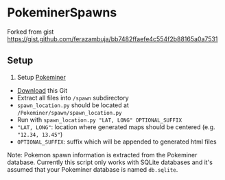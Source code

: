# PokeminerSpawns
Forked from gist https://gist.github.com/ferazambuja/bb7482ffaefe4c554f2b88165a0a7531

## Setup
1. Setup [Pokeminer](https://github.com/modrzew/pokeminer)
- [Download](https://github.com/Cy4n1d3/PokeminerSpawns/archive/master.zip) this Git
 - Extract all files into `/spawn` subdirectory
 - `spawn_location.py` should be located at `/Pokeminer/spawn/spawn_location.py`
- Run with `spawn_location.py "LAT, LONG" OPTIONAL_SUFFIX`
 - `"LAT, LONG"`: location where generated maps should be centered (e.g. `"12.34, 13.45"`)
 - `OPTIONAL_SUFFIX`: suffix which will be appended to generated html files
 
Note: Pokemon spawn information is extracted from the Pokeminer database.
Currently this script only works with SQLite databases and it's assumed that your Pokeminer database is named `db.sqlite`.
